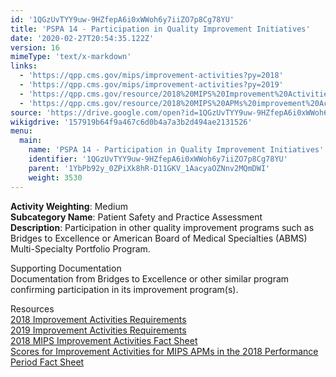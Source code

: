 ```yaml
---
id: '1QGzUvTYY9uw-9HZfepA6i0xWWoh6y7iiZO7p8Cg78YU'
title: 'PSPA 14 - Participation in Quality Improvement Initiatives'
date: '2020-02-27T20:54:35.122Z'
version: 16
mimeType: 'text/x-markdown'
links:
  - 'https://qpp.cms.gov/mips/improvement-activities?py=2018'
  - 'https://qpp.cms.gov/mips/improvement-activities?py=2019'
  - 'https://qpp.cms.gov/resource/2018%20MIPS%20Improvement%20Activities%20Fact%20Sheet'
  - 'https://qpp.cms.gov/resource/2018%20MIPS%20APMs%20improvement%20Activities%20scores%20fact%20sheet'
source: 'https://drive.google.com/open?id=1QGzUvTYY9uw-9HZfepA6i0xWWoh6y7iiZO7p8Cg78YU'
wikigdrive: '157919b64f9a467c6d0b4a7a3b2d494ae2131526'
menu:
  main:
    name: 'PSPA 14 - Participation in Quality Improvement Initiatives'
    identifier: '1QGzUvTYY9uw-9HZfepA6i0xWWoh6y7iiZO7p8Cg78YU'
    parent: '1YbPb92y_0ZPiXk8hR-D11GKV_1AacyaOZNnv2MQmDWI'
    weight: 3530
---
```





**Activity Weighting**: Medium  
**Subcategory Name**: Patient Safety and Practice Assessment  
**Description**: Participation in other quality improvement programs such as Bridges to Excellence or American Board of Medical Specialties (ABMS) Multi-Specialty Portfolio Program.




Supporting Documentation  
Documentation from Bridges to Excellence or other similar program confirming participation in its improvement program(s).




Resources  
[2018 Improvement Activities Requirements](https://qpp.cms.gov/mips/improvement-activities?py=2018)  
[2019 Improvement Activities Requirements](https://qpp.cms.gov/mips/improvement-activities?py=2019)  
[2018 MIPS Improvement Activities Fact Sheet](https://qpp.cms.gov/resource/2018%20MIPS%20Improvement%20Activities%20Fact%20Sheet)  
[Scores for Improvement Activities for MIPS APMs in the 2018 Performance Period Fact Sheet](https://qpp.cms.gov/resource/2018%20MIPS%20APMs%20improvement%20Activities%20scores%20fact%20sheet)

